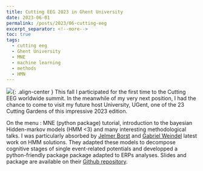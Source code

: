 ```yaml
---
title: Cutting EEG 2023 in Ghent University
date: 2023-06-01
permalink: /posts/2023/06-cutting-eeg
excerpt_separator: <!--more-->
toc: true
tags:
  - cutting eeg
  - Ghent University
  - MNE
  - machine learning
  - methods
  - HMN
---
```


![](/images/posts/post6/cutting-eeg.jpg){: .align-center }
This fall I participated for the first time to the Cutting EEG worldwide summit. 
In the meanwhile of my very next position, I had the chance to come to visit my future host University, UGent, 
one of the 23 Cutting Gardens of this impressive 2023 edition. 

On the menu : MNE (python package) tutorial, introduction to the bayesian Hidden-markov models (HMM <3) and many interesting methodological talks. 
I was particularly absorbed by [Jelmer Borst](https://www.jelmerborst.nl/) and [Gabriel Weindel](https://gweindel.github.io/) latest work on HMM solutions. 
They adapted these models to decompose cognitive stages of single event-related potentials and developped a python-friendly package package adapted to ERPs analyses. 
Slides and package are available on their [Github repository](https://github.com/GWeindel/hsmm_mvpy).
<!--more-->


